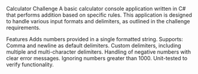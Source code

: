Calculator Challenge
A basic calculator console application written in C# that performs addition based on specific rules. This application is designed to handle various input formats and delimiters, as outlined in the challenge requirements.

Features
  Adds numbers provided in a single formatted string.
Supports:
  Comma and newline as default delimiters.
  Custom delimiters, including multiple and multi-character delimiters.
  Handling of negative numbers with clear error messages.
  Ignoring numbers greater than 1000.
  Unit-tested to verify functionality.
